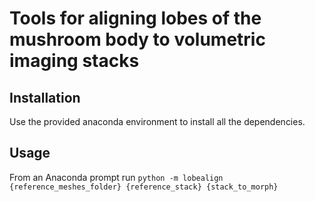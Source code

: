 # Tools for aligning lobes of the mushroom body to volumetric imaging stacks

## Installation
Use the provided anaconda environment to install all the dependencies.

## Usage
From an Anaconda prompt run `python -m lobealign {reference_meshes_folder} {reference_stack} {stack_to_morph}`

